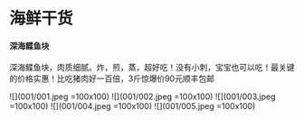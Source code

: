 # 海鲜干货

#### 深海鲽鱼块

深海鲽鱼块，肉质细腻。炸，煎，蒸，超好吃！没有小刺，宝宝也可以吃！最关键的价格实惠！比吃猪肉好一百倍，3斤惊爆价90元顺丰包邮

![](001/001.jpeg =100x100)
![](001/002.jpeg =100x100)
![](001/003.jpeg =100x100)
![](001/004.jpeg =100x100)
![](001/005.jpeg =100x100)
